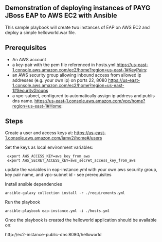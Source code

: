 ## Demonstration of deploying instances of PAYG JBoss EAP to AWS EC2 with Ansible

This sample playbook will create two instances of EAP on AWS EC2 and deploy a simple helloworld.war file.

## Prerequisites

* An AWS account
* a key-pair with the pem file referenced in hosts.yml https://us-east-1.console.aws.amazon.com/ec2/home?region=us-east-1#KeyPairs:
* an AWS security group allowing inbound access from allowed ip addresses (e.g. your own ip) on ports 22, 8080 https://us-east-1.console.aws.amazon.com/ec2/home?region=us-east-1#SecurityGroups
* a vpc-subnet, configured to automatically assign ip address and publis dns name. https://us-east-1.console.aws.amazon.com/vpc/home?region=us-east-1#Home:


## Steps
Create a user and access keys at: https://us-east-1.console.aws.amazon.com/iamv2/home#/users

Set the keys as local environment variables:

```
 export AWS_ACCESS_KEY=aws_key_from_aws
 export AWS_SECRET_ACCESS_KEY=aws_secret_access_key_from_aws
```

update the variables in eap-instance.yml with your own aws security group, key pair name, and vpc-subnet id - see prerequisites

Install ansible dependencies

```ansible-galaxy collection install -r ./requirements.yml```

Run the playbook

```ansible-playbook eap-instance.yml -i ./hosts.yml```

Once the playbook is created the helloworld application should be available on:

http://ec2-instance-public-dns:8080/helloworld